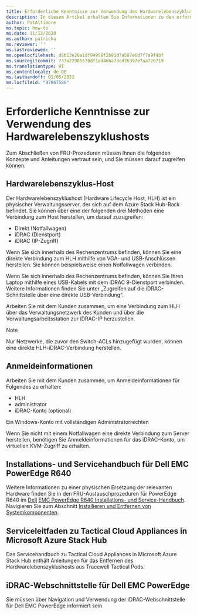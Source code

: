 ```yaml
---
title: Erforderliche Kenntnisse zur Verwendung des Hardwarelebenszyklushosts
description: In diesem Artikel erhalten Sie Informationen zu den erforderlichen Kenntnissen zur Verwendung des Hardwarelebenszyklushosts.
author: PatAltimore
ms.topic: how-to
ms.date: 11/13/2020
ms.author: patricka
ms.reviewer: ''
ms.lastreviewed: ''
ms.openlocfilehash: d6b13e26a1df94958f2b91d7a587e6d7f7a9f4bf
ms.sourcegitcommit: 733a22985570df1ad466a73cd26397e7aa726719
ms.translationtype: HT
ms.contentlocale: de-DE
ms.lasthandoff: 01/05/2021
ms.locfileid: "97867586"
---
```

# <a name="required-knowledge-for-working-with-the-hardware-lifecycle-host"></a>Erforderliche Kenntnisse zur Verwendung des Hardwarelebenszyklushosts

Zum Abschließen von FRU-Prozeduren müssen Ihnen die folgenden Konzepte und Anleitungen vertraut sein, und Sie müssen darauf zugreifen können.

## <a name="hardware-lifecycle-host"></a>Hardwarelebenszyklus-Host

Der Hardwarelebenszyklushost (Hardware Lifecycle Host, HLH) ist ein physischer Verwaltungsserver, der sich auf dem Azure Stack Hub-Rack befindet. Sie können über eine der folgenden drei Methoden eine Verbindung zum Host herstellen, um darauf zuzugreifen:

* Direkt (Notfallwagen)
* iDRAC (Dienstport)
* iDRAC (IP-Zugriff)

Wenn Sie sich innerhalb des Rechenzentrums befinden, können Sie eine direkte Verbindung zum HLH mithilfe von VGA- und USB-Anschlüssen herstellen. Sie können beispielsweise einen Notfallwagen verbinden.

Wenn Sie sich innerhalb des Rechenzentrums befinden, können Sie Ihren Laptop mithilfe eines USB-Kabels mit dem iDRAC 9-Dienstport verbinden. Weitere Informationen finden Sie unter „Zugreifen auf die iDRAC-Schnittstelle über eine direkte USB-Verbindung“.

Arbeiten Sie mit dem Kunden zusammen, um eine Verbindung zum HLH über das Verwaltungsnetzwerk des Kunden und über die Verwaltungsarbeitsstation zur iDRAC-IP herzustellen.

> [!NOTE]
> Nur Netzwerke, die zuvor den Switch-ACLs hinzugefügt wurden, können eine direkte HLH-iDRAC-Verbindung herstellen.

## <a name="credentials"></a>Anmeldeinformationen

Arbeiten Sie mit dem Kunden zusammen, um Anmeldeinformationen für Folgendes zu erhalten:

* HLH
* administrator
* iDRAC-Konto (optional)

Ein Windows-Konto mit vollständigen Administratorrechten

Wenn Sie nicht mit einem Notfallwagen eine direkte Verbindung zum Server herstellen, benötigen Sie Anmeldeinformationen für das iDRAC-Konto, um virtuellen KVM-Zugriff zu erhalten.

## <a name="dell-emc-poweredge-r640-installation-and-service-manual"></a>Installations- und Servicehandbuch für Dell EMC PowerEdge R640

Weitere Informationen zu einer physischen Ersetzung der relevanten Hardware finden Sie in den FRU-Austauschprozeduren für PowerEdge R640 im [Dell](https://www.dell.com/support/manuals/us/en/04/poweredge-r640/per640_ism_pub/dell-emc-poweredge-r640-overview?guid=guid-f39be9ba-158c-45e3-b8b1-f07bb750d6d4)
[EMC PowerEdge R640 Installations- und Service-Handbuch](https://www.dell.com/support/manuals/us/en/04/poweredge-r640/per640_ism_pub/dell-emc-poweredge-r640-overview?guid=guid-f39be9ba-158c-45e3-b8b1-f07bb750d6d4).
Navigieren Sie zum Abschnitt [Installieren und Entfernen von Systemkomponenten](https://www.dell.com/support/manuals/us/en/04/poweredge-r640/per640_ism_pub/installing-and-removing-system-components?guid=guid-5a5943c4-fe26-4faa-a10c-2afa4c1993ff&lang=en-us).

## <a name="microsoft-azure-stack-hub-tactical-cloud-appliance-service-manual"></a>Serviceleitfaden zu Tactical Cloud Appliances in Microsoft Azure Stack Hub

Das Servicehandbuch zu Tactical Cloud Appliances in Microsoft Azure Stack Hub enthält Anleitungen für das Entfernen des Hardwarelebenszyklushosts aus Tracewell Tactical Pods.

## <a name="dell-emc-poweredge-idrac"></a>iDRAC-Webschnittstelle für Dell EMC PowerEdge

Sie müssen über Navigation und Verwendung der iDRAC-Webschnittstelle für Dell EMC PowerEdge informiert sein.

